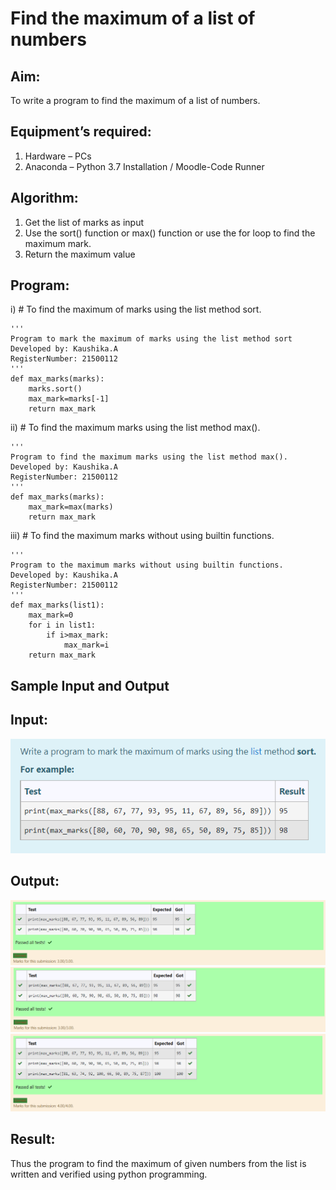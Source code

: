 # Find the maximum of a list of numbers
## Aim:
To write a program to find the maximum of a list of numbers.
## Equipment’s required:
1.	Hardware – PCs
2.	Anaconda – Python 3.7 Installation / Moodle-Code Runner
## Algorithm:
1.	Get the list of marks as input
2.	Use the sort() function or max() function or use the for loop to find the maximum mark.
3.	Return the maximum value
## Program:

i)	# To find the maximum of marks using the list method sort.
```
''' 
Program to mark the maximum of marks using the list method sort
Developed by: Kaushika.A
RegisterNumber: 21500112
'''
def max_marks(marks):
    marks.sort()
    max_mark=marks[-1]
    return max_mark
```

ii)	# To find the maximum marks using the list method max().
```
''' 
Program to find the maximum marks using the list method max().
Developed by: Kaushika.A
RegisterNumber: 21500112
'''
def max_marks(marks):
    max_mark=max(marks)
    return max_mark
```

iii) # To find the maximum marks without using builtin functions.
```
''' 
Program to the maximum marks without using builtin functions.
Developed by: Kaushika.A
RegisterNumber: 21500112
'''
def max_marks(list1):
    max_mark=0
    for i in list1:
        if i>max_mark:
            max_mark=i
    return max_mark
```
## Sample Input and Output
## Input:
![input](./img/input.png) 
## Output:
![output1](./img/Output1.png)
![Output2](./img/output2.png)
![Output3](./img/output3.png)
## Result:
Thus the program to find the maximum of given numbers from the list is written and verified using python programming.